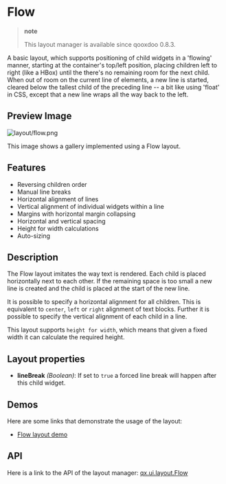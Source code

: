 Flow
====

> **note**
>
> This layout manager is available since qooxdoo 0.8.3.

A basic layout, which supports positioning of child widgets in a 'flowing' manner, starting at the container's top/left position, placing children left to right (like a HBox) until the there's no remaining room for the next child. When out of room on the current line of elements, a new line is started, cleared below the tallest child of the preceding line -- a bit like using 'float' in CSS, except that a new line wraps all the way back to the left.

Preview Image
-------------

![layout/flow.png](/pages/layout/flow.png)

This image shows a gallery implemented using a Flow layout.

Features
--------

-   Reversing children order
-   Manual line breaks
-   Horizontal alignment of lines
-   Vertical alignment of individual widgets within a line
-   Margins with horizontal margin collapsing
-   Horizontal and vertical spacing
-   Height for width calculations
-   Auto-sizing

Description
-----------

The Flow layout imitates the way text is rendered. Each child is placed horizontally next to each other. If the remaining space is too small a new line is created and the child is placed at the start of the new line.

It is possible to specify a horizontal alignment for all children. This is equivalent to `center`, `left` or `right` alignment of text blocks. Further it is possible to specify the vertical alignment of each child in a line.

This layout supports `height for width`, which means that given a fixed width it can calculate the required height.

Layout properties
-----------------

-   **lineBreak** *(Boolean)*: If set to `true` a forced line break will happen after this child widget.

Demos
-----

Here are some links that demonstrate the usage of the layout:

-   [Flow layout demo](http://demo.qooxdoo.org/%{version}/demobrowser/#layout~Flow.html)

API
---

Here is a link to the API of the layout manager:
[qx.ui.layout.Flow](http://demo.qooxdoo.org/%{version}/apiviewer/index.html#qx.ui.layout.Flow)
